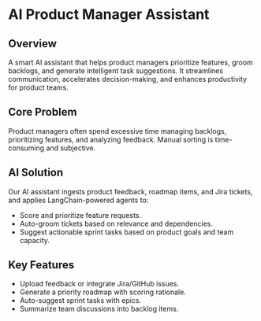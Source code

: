 # AI Product Manager Assistant

## Overview
A smart AI assistant that helps product managers prioritize features, groom backlogs, and generate intelligent task suggestions. It streamlines communication, accelerates decision-making, and enhances productivity for product teams.

## Core Problem
Product managers often spend excessive time managing backlogs, prioritizing features, and analyzing feedback. Manual sorting is time-consuming and subjective.

## AI Solution
Our AI assistant ingests product feedback, roadmap items, and Jira tickets, and applies LangChain-powered agents to:
- Score and prioritize feature requests.
- Auto-groom tickets based on relevance and dependencies.
- Suggest actionable sprint tasks based on product goals and team capacity.

## Key Features
- Upload feedback or integrate Jira/GitHub issues.
- Generate a priority roadmap with scoring rationale.
- Auto-suggest sprint tasks with epics.
- Summarize team discussions into backlog items.
